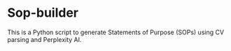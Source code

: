 # Sop-builder


This is a Python script to generate Statements of Purpose (SOPs) using CV parsing and Perplexity AI.
